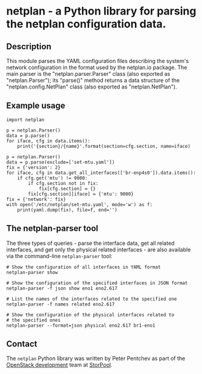 # netplan - a Python library for parsing the netplan configuration data.

## Description

This module parses the YAML configuration files describing the system's
network configuration in the format used by the netplan.io package.
The main parser is the "netplan.parser.Parser" class (also exported as
"netplan.Parser"); its "parse()" method returns a data structure of
the "netplan.config.NetPlan" class (also exported as "netplan.NetPlan").

## Example usage

    import netplan

    p = netplan.Parser()
    data = p.parse()
    for iface, cfg in data.items():
        print('{section}/{name}'.format(section=cfg.section, name=iface)

    p = netplan.Parser()
    data = p.parse(exclude=['set-mtu.yaml'])
    fix = {'version': 2}
    for iface, cfg in data.get_all_interfaces(['br-enp4s0']).data.items():
        if cfg.get('mtu') != 9000:
            if cfg.section not in fix:
                fix[cfg.section] = {}
            fix[cfg.section][iface] = {'mtu': 9000}
    fix = {'network': fix}
    with open('/etc/netplan/set-mtu.yaml', mode='w') as f:
        print(yaml.dump(fix), file=f, end='')

## The netplan-parser tool

The three types of queries - parse the interface data, get all related
interfaces, and get only the physical related interfaces - are also
available via the command-line `netplan-parser` tool:

    # Show the configuration of all interfaces in YAML format
    netplan-parser show

    # Show the configuration of the specified interfaces in JSON format
    netplan-parser -f json show eno1 eno2.617

    # List the names of the interfaces related to the specified one
    netplan-parser -f names related eno2.617

    # Show the configuration of the physical interfaces related to
    # the specified ones
    netplan-parser --format=json physical eno2.617 br1-eno1

## Contact

The `netplan` Python library was written by Peter Pentchev as part of
the [OpenStack development][openstack-dev] team at [StorPool][storpool].

[openstack-dev]: mailto:openstack-dev@storpool.com
[storpool]: https://storpool.com/

